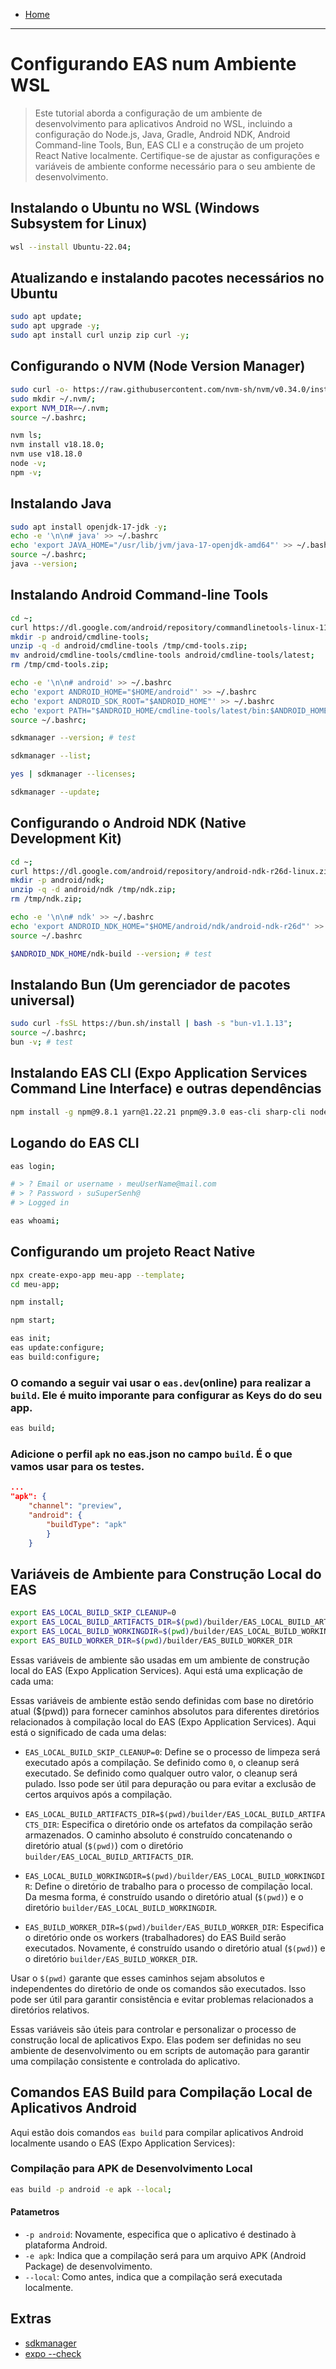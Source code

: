 - [Home](../)

---

# Configurando EAS num Ambiente WSL

> Este tutorial aborda a configuração de um ambiente de desenvolvimento para aplicativos Android no WSL, incluindo a configuração do Node.js, Java, Gradle, Android NDK, Android Command-line Tools, Bun, EAS CLI e a construção de um projeto React Native localmente. Certifique-se de ajustar as configurações e variáveis de ambiente conforme necessário para o seu ambiente de desenvolvimento.


## Instalando o Ubuntu no WSL (Windows Subsystem for Linux)
```sh
wsl --install Ubuntu-22.04;
```

## Atualizando e instalando pacotes necessários no Ubuntu
```sh
sudo apt update;
sudo apt upgrade -y;
sudo apt install curl unzip zip curl -y;
```

## Configurando o NVM (Node Version Manager)
```sh
sudo curl -o- https://raw.githubusercontent.com/nvm-sh/nvm/v0.34.0/install.sh | bash;
sudo mkdir ~/.nvm/;
export NVM_DIR=~/.nvm;
source ~/.bashrc;
```

```sh
nvm ls;
nvm install v18.18.0;
nvm use v18.18.0
node -v;
npm -v;
```

## Instalando Java
```sh
sudo apt install openjdk-17-jdk -y;
echo -e '\n\n# java' >> ~/.bashrc
echo 'export JAVA_HOME="/usr/lib/jvm/java-17-openjdk-amd64"' >> ~/.bashrc;
source ~/.bashrc;
java --version;
```

## Instalando Android Command-line Tools
```sh
cd ~;
curl https://dl.google.com/android/repository/commandlinetools-linux-11076708_latest.zip?hl=pt-br -o /tmp/cmd-tools.zip;
mkdir -p android/cmdline-tools;
unzip -q -d android/cmdline-tools /tmp/cmd-tools.zip;
mv android/cmdline-tools/cmdline-tools android/cmdline-tools/latest;
rm /tmp/cmd-tools.zip;
```

```sh
echo -e '\n\n# android' >> ~/.bashrc
echo 'export ANDROID_HOME="$HOME/android"' >> ~/.bashrc
echo 'export ANDROID_SDK_ROOT="$ANDROID_HOME"' >> ~/.bashrc
echo 'export PATH="$ANDROID_HOME/cmdline-tools/latest/bin:$ANDROID_HOME/platform-tools:$ANDROID_HOME/tools:$ANDROID_HOME/tools/bin:$PATH"' >> ~/.bashrc
source ~/.bashrc;
```

```sh
sdkmanager --version; # test
```

```sh
sdkmanager --list;
```

```sh
yes | sdkmanager --licenses;
```

```sh
sdkmanager --update;
```

## Configurando o Android NDK (Native Development Kit)
```sh
cd ~;
curl https://dl.google.com/android/repository/android-ndk-r26d-linux.zip  -o /tmp/ndk.zip;
mkdir -p android/ndk;
unzip -q -d android/ndk /tmp/ndk.zip;
rm /tmp/ndk.zip;
```

```sh
echo -e '\n\n# ndk' >> ~/.bashrc
echo 'export ANDROID_NDK_HOME="$HOME/android/ndk/android-ndk-r26d"' >> ~/.bashrc
source ~/.bashrc
```

```sh
$ANDROID_NDK_HOME/ndk-build --version; # test
```

## Instalando Bun (Um gerenciador de pacotes universal)
```sh
sudo curl -fsSL https://bun.sh/install | bash -s "bun-v1.1.13";
source ~/.bashrc;
bun -v; # test
```

## Instalando EAS CLI (Expo Application Services Command Line Interface) e outras dependências
```sh
npm install -g npm@9.8.1 yarn@1.22.21 pnpm@9.3.0 eas-cli sharp-cli node-gyp@10.1.0;
```

## Logando do EAS CLI
```sh
eas login;
```

```sh
# > ? Email or username › meuUserName@mail.com
# > ? Password › suSuperSenh@
# > Logged in
```

```sh
eas whoami;
```

## Configurando um projeto React Native

```sh
npx create-expo-app meu-app --template;
cd meu-app;
```

```sh
npm install;
```

```sh
npm start;
```

```sh
eas init;
eas update:configure;
eas build:configure;
```

### O comando a seguir vai usar o `eas.dev`(online) para realizar a `build`. Ele é muito imporante para configurar as Keys do do seu app.

```sh
eas build;
```

### Adicione o perfil `apk` no eas.json no campo `build`. É o que vamos usar para os testes.

```json
...
"apk": {
    "channel": "preview",
    "android": {
        "buildType": "apk"
        }
    }
```

## Variáveis de Ambiente para Construção Local do EAS

```sh
export EAS_LOCAL_BUILD_SKIP_CLEANUP=0
export EAS_LOCAL_BUILD_ARTIFACTS_DIR=$(pwd)/builder/EAS_LOCAL_BUILD_ARTIFACTS_DIR
export EAS_LOCAL_BUILD_WORKINGDIR=$(pwd)/builder/EAS_LOCAL_BUILD_WORKINGDIR
export EAS_BUILD_WORKER_DIR=$(pwd)/builder/EAS_BUILD_WORKER_DIR
```

Essas variáveis de ambiente são usadas em um ambiente de construção local do EAS (Expo Application Services). Aqui está uma explicação de cada uma:

Essas variáveis de ambiente estão sendo definidas com base no diretório atual ($(pwd)) para fornecer caminhos absolutos para diferentes diretórios relacionados à compilação local do EAS (Expo Application Services). Aqui está o significado de cada uma delas:

- `EAS_LOCAL_BUILD_SKIP_CLEANUP=0`: Define se o processo de limpeza será executado após a compilação. Se definido como `0`, o cleanup será executado. Se definido como qualquer outro valor, o cleanup será pulado. Isso pode ser útil para depuração ou para evitar a exclusão de certos arquivos após a compilação.

- `EAS_LOCAL_BUILD_ARTIFACTS_DIR=$(pwd)/builder/EAS_LOCAL_BUILD_ARTIFACTS_DIR`: Especifica o diretório onde os artefatos da compilação serão armazenados. O caminho absoluto é construído concatenando o diretório atual (`$(pwd)`) com o diretório `builder/EAS_LOCAL_BUILD_ARTIFACTS_DIR`.

- `EAS_LOCAL_BUILD_WORKINGDIR=$(pwd)/builder/EAS_LOCAL_BUILD_WORKINGDIR`: Define o diretório de trabalho para o processo de compilação local. Da mesma forma, é construído usando o diretório atual (`$(pwd)`) e o diretório `builder/EAS_LOCAL_BUILD_WORKINGDIR`.

- `EAS_BUILD_WORKER_DIR=$(pwd)/builder/EAS_BUILD_WORKER_DIR`: Especifica o diretório onde os workers (trabalhadores) do EAS Build serão executados. Novamente, é construído usando o diretório atual (`$(pwd)`) e o diretório `builder/EAS_BUILD_WORKER_DIR`.

Usar o `$(pwd)` garante que esses caminhos sejam absolutos e independentes do diretório de onde os comandos são executados. Isso pode ser útil para garantir consistência e evitar problemas relacionados a diretórios relativos.

Essas variáveis são úteis para controlar e personalizar o processo de construção local de aplicativos Expo. Elas podem ser definidas no seu ambiente de desenvolvimento ou em scripts de automação para garantir uma compilação consistente e controlada do aplicativo.



## Comandos EAS Build para Compilação Local de Aplicativos Android

Aqui estão dois comandos `eas build` para compilar aplicativos Android localmente usando o EAS (Expo Application Services):

### Compilação para APK de Desenvolvimento Local

```sh
eas build -p android -e apk --local;
```

#### Patametros

- `-p android`: Novamente, especifica que o aplicativo é destinado à plataforma Android.
- `-e apk`: Indica que a compilação será para um arquivo APK (Android Package) de desenvolvimento.
- `--local`: Como antes, indica que a compilação será executada localmente.

## Extras

- [sdkmanager](./sdkmanager.md)
- [expo --check](../expo-check.md)
